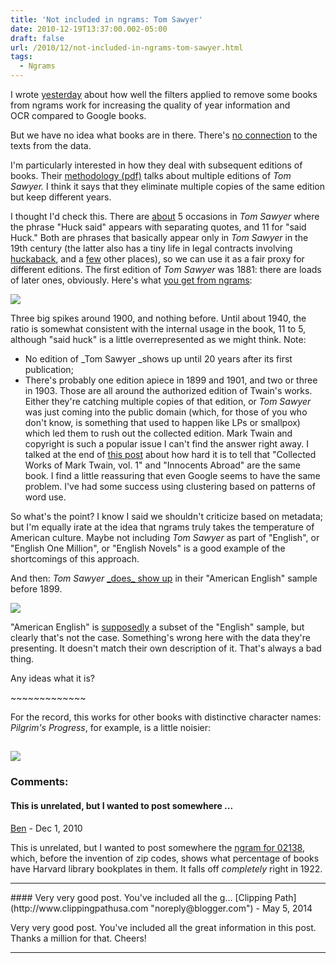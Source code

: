 ```yaml
---
title: 'Not included in ngrams: Tom Sawyer'
date: 2010-12-19T13:37:00.002-05:00
draft: false
url: /2010/12/not-included-in-ngrams-tom-sawyer.html
tags:
  - Ngrams
---
```


I wrote [yesterday](http://ngrams.googlelabs.com/graph?content=Christian+and+Faithful,said+Christiana,Christian+went&year_start=1800&year_end=1900&corpus=5&smoothing=0) about how well the filters applied to remove some books from ngrams work for increasing the quality of year information and OCR compared to Google books.

But we have no idea what books are in there. There's [no connection](http://sappingattention.blogspot.com/2010/12/missing-humanists.html) to the texts from the data.

I'm particularly interested in how they deal with subsequent editions of books. Their [methodology (pdf)](http://www.sciencemag.org/content/suppl/2010/12/16/science.1199644.DC1/Michel.SOM.pdf) talks about multiple editions of *Tom Sawyer.* I think it says that they eliminate multiple copies of the same edition but keep different years.

I thought I'd check this. There are [about](http://books.google.com/books?id=yBYmAAAAMAAJ&pg=PA260&dq=%22said+Huck%22&hl=en&ei=fksOTa7EJsX_lgeazfXFDA&sa=X&oi=book_result&ct=result&resnum=1&ved=0CCMQ6AEwAA#v=onepage&q=%22Huck%20said%22&f=false) 5 occasions in _Tom Sawyer_ where the phrase "Huck said" appears with separating quotes, and 11 for "said Huck." Both are phrases that basically appear only in *Tom Sawyer* in the 19th century (the latter also has a tiny life in legal contracts involving [huckaback](http://www.1911encyclopedia.org/Huckaback), and a [few](http://www.google.com/search?q=%22said+Huck%22&hl=en&sa=X&ei=v0sOTaUGxd-WB5WsqLgM&ved=0CBMQpwU&source=lnt&tbs=bks:1,cdr:1,cd_min:1882,cd_max:1882) other places), so we can use it as a fair proxy for different editions. The first edition of _Tom Sawyer_ was 1881: there are loads of later ones, obviously. Here's what [you get from ngrams](http://ngrams.googlelabs.com/graph?content=said+Huck,Huck+said&year_start=1800&year_end=2000&corpus=0&smoothing=0):

[![](http://3.bp.blogspot.com/_Pge31alC_E8/TQ5JnmrX2vI/AAAAAAAACXg/P7iQhYiaIiU/s400/chart-1.png)](http://3.bp.blogspot.com/_Pge31alC_E8/TQ5JnmrX2vI/AAAAAAAACXg/P7iQhYiaIiU/s1600/chart-1.png)

Three big spikes around 1900, and nothing before. Until about 1940, the ratio is somewhat consistent with the internal usage in the book, 11 to 5, although "said huck" is a little overrepresented as we might think. Note:

- No edition of \_Tom Sawyer _shows up until 20 years after its first publication;
- There's probably one edition apiece in 1899 and 1901, and two or three in 1903. Those are all around the authorized edition of Twain's works. Either they're catching multiple copies of that edition, or _Tom Sawyer_ was just coming into the public domain (which, for those of you who don't know, is something that used to happen like LPs or smallpox) which led them to rush out the collected edition. Mark Twain and copyright is such a popular issue I can't find the answer right away. I talked at the end of [this post](http://sappingattention.blogspot.com/2010/12/first-principals.html) about how hard it is to tell that "Collected Works of Mark Twain, vol. 1" and "Innocents Abroad" are the same book. I find a little reassuring that even Google seems to have the same problem. I've had some success using clustering based on patterns of word use.

So what's the point? I know I said we shouldn't criticize based on metadata; but I'm equally irate at the idea that ngrams truly takes the temperature of American culture. Maybe not including *Tom Sawyer* as part of "English", or "English One Million", or "English Novels" is a good example of the shortcomings of this approach.

And then: *Tom Sawyer* [\_does\_ show up](http://ngrams.googlelabs.com/graph?content=said+Huck,Huck+said&year_start=1800&year_end=2000&corpus=5&smoothing=0) in their "American English" sample before 1899.

[![](http://1.bp.blogspot.com/_Pge31alC_E8/TQ5QGJ035cI/AAAAAAAACXk/5Olnnw91NtQ/s400/chart-2.png)](http://1.bp.blogspot.com/_Pge31alC_E8/TQ5QGJ035cI/AAAAAAAACXk/5Olnnw91NtQ/s1600/chart-2.png)

"American English" is [supposedly](http://ngrams.googlelabs.com/info) a subset of the "English" sample, but clearly that's not the case. Something's wrong here with the data they're presenting. It doesn't match their own description of it. That's always a bad thing.

Any ideas what it is?

\~~~~~~~~~~~~~

For the record, this works for other books with distinctive character names: _Pilgrim's Progress_, for example, is a little noisier:

## [![](http://2.bp.blogspot.com/_Pge31alC_E8/TQ5JNWWnsyI/AAAAAAAACXc/rDZbotsGxXk/s400/chart.png)](http://2.bp.blogspot.com/_Pge31alC_E8/TQ5JNWWnsyI/AAAAAAAACXc/rDZbotsGxXk/s1600/chart.png)

### Comments:

#### This is unrelated, but I wanted to post somewhere ...

[Ben](https://www.blogger.com/profile/04856020368342677253 'noreply@blogger.com') - <time datetime="2010-12-20T19:19:10.993-05:00">Dec 1, 2010</time>

This is unrelated, but I wanted to post somewhere the [ngram for 02138](http://ngrams.googlelabs.com/graph?content=02138&year_start=1800&year_end=2000&corpus=5&smoothing=0), which, before the invention of zip codes, shows what percentage of books have Harvard library bookplates in them. It falls off _completely_ right in 1922.

<hr />
#### Very very good post. You've included all the g...
[Clipping Path](http://www.clippingpathusa.com "noreply@blogger.com") - <time datetime="2014-05-02T13:28:32.800-04:00">May 5, 2014</time>

Very very good post. You've included all the great information in this post. Thanks a million for that. Cheers!

<hr />
